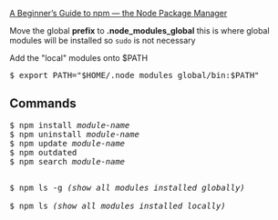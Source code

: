 [A Beginner’s Guide to npm — the Node Package Manager](https://www.sitepoint.com/beginners-guide-node-package-manager/)  

Move the global <b>prefix</b> to <b>.node_modules_global</b> this is where global modules will be installed so `sudo` is not necessary

Add the "local" modules onto $PATH
<pre>
$ export PATH="$HOME/.node_modules_global/bin:$PATH"
</pre>

<h2>Commands</h2>
<pre>
$ npm install <em>module-name</em>
$ npm uninstall <em>module-name</em>
$ npm update <em>module-name</em>
$ npm outdated
$ npm search <em>module-name</em>


$ npm ls -g    <em>(show all modules installed globally)</em>   
$ npm ls       <em>(show all modules installed locally)</em>
</pre>
